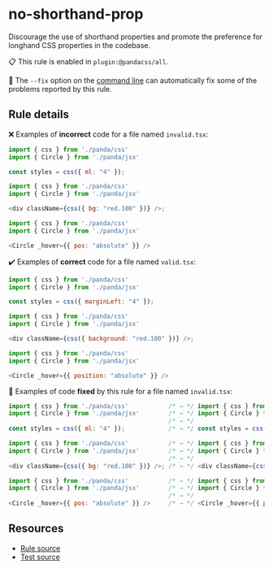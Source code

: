 [//]: # (This file is generated by eslint-docgen. Do not edit it directly.)

# no-shorthand-prop

Discourage the use of shorthand properties and promote the preference for longhand CSS properties in the codebase.

📋 This rule is enabled in `plugin:@pandacss/all`.

🔧 The `--fix` option on the [command line](https://eslint.org/docs/user-guide/command-line-interface#fixing-problems) can automatically fix some of the problems reported by this rule.

## Rule details

❌ Examples of **incorrect** code for a file named `invalid.tsx`:
```js
import { css } from './panda/css'
import { Circle } from './panda/jsx'

const styles = css({ ml: "4" });

import { css } from './panda/css'
import { Circle } from './panda/jsx'

<div className={css({ bg: "red.100" })} />;

import { css } from './panda/css'
import { Circle } from './panda/jsx'

<Circle _hover={{ pos: "absolute" }} />
```

✔️ Examples of **correct** code for a file named `valid.tsx`:
```js
import { css } from './panda/css'
import { Circle } from './panda/jsx'

const styles = css({ marginLeft: "4" });

import { css } from './panda/css'
import { Circle } from './panda/jsx'

<div className={css({ background: "red.100" })} />;

import { css } from './panda/css'
import { Circle } from './panda/jsx'

<Circle _hover={{ position: "absolute" }} />
```

🔧 Examples of code **fixed** by this rule for a file named `invalid.tsx`:
```js
import { css } from './panda/css'           /* → */ import { css } from './panda/css'
import { Circle } from './panda/jsx'        /* → */ import { Circle } from './panda/jsx'
                                            /* → */
const styles = css({ ml: "4" });            /* → */ const styles = css({ marginLeft: "4" });

import { css } from './panda/css'           /* → */ import { css } from './panda/css'
import { Circle } from './panda/jsx'        /* → */ import { Circle } from './panda/jsx'
                                            /* → */
<div className={css({ bg: "red.100" })} />; /* → */ <div className={css({ background: "red.100" })} />;

import { css } from './panda/css'           /* → */ import { css } from './panda/css'
import { Circle } from './panda/jsx'        /* → */ import { Circle } from './panda/jsx'
                                            /* → */
<Circle _hover={{ pos: "absolute" }} />     /* → */ <Circle _hover={{ position: "absolute" }} />
```

## Resources

* [Rule source](/plugin/src/rules/no-shorthand-prop.ts)
* [Test source](/tests/no-shorthand-prop.test.ts)
